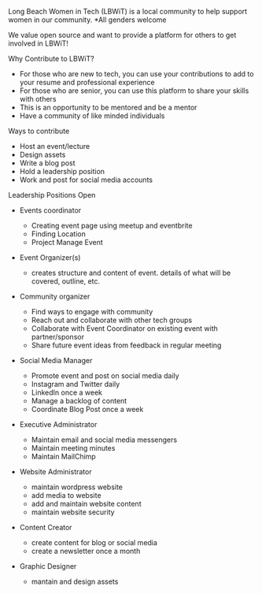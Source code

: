 Long Beach Women in Tech (LBWiT) is a local community to help support women in our community. 
*All genders welcome

We value open source and want to provide a platform for others to get involved in LBWiT!

Why Contribute to LBWiT?
- For those who are new to tech, you can use your contributions to add to your resume and professional experience
- For those who are senior, you can use this platform to share your skills with others
- This is an opportunity to be mentored and be a mentor
- Have a community of like minded individuals 

Ways to contribute
- Host an event/lecture
- Design assets
- Write a blog post
- Hold a leadership position
- Work and post for social media accounts

Leadership Positions Open
- Events coordinator
     - Creating event page using meetup and eventbrite 
     - Finding Location 
     - Project Manage Event 
     
- Event Organizer(s)
    - creates structure and content of event. details of what will be covered, outline, etc. 
    
- Community organizer
    - Find ways to engage with community 
    - Reach out and collaborate with other tech groups
    - Collaborate with Event Coordinator on existing event with partner/sponsor
    - Share future event ideas from feedback in regular meeting
    
- Social Media Manager
    - Promote event and post on social media daily 
    - Instagram and Twitter daily 
    - LinkedIn once a week 
    - Manage a backlog of content 
    - Coordinate Blog Post once a week
    
- Executive Administrator 
    - Maintain email and social media messengers 
    - Maintain meeting minutes 
    - Maintain MailChimp 

- Website Administrator 
    - maintain wordpress website
    - add media to website 
    - add and maintain website content
    - maintain website security 
    
- Content Creator 
    - create content for blog or social media 
    - create a newsletter once a month 

- Graphic Designer
    - mantain and design assets


